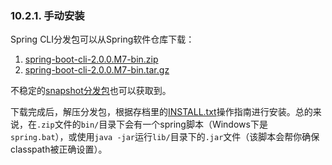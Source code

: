 ### 10.2.1. 手动安装

Spring CLI分发包可以从Spring软件仓库下载：

1. [spring-boot-cli-2.0.0.M7-bin.zip](http://repo.spring.io/snapshot/org/springframework/boot/spring-boot-cli/2.0.0.RELEASE/spring-boot-cli-2.0.0.M7-bin.zip)
2. [spring-boot-cli-2.0.0.M7-bin.tar.gz](http://repo.spring.io/snapshot/org/springframework/boot/spring-boot-cli/2.0.0.RELEASE/spring-boot-cli-2.0.0.M7-bin.tar.gz)

不稳定的[snapshot分发包](http://repo.spring.io/snapshot/org/springframework/boot/spring-boot-cli/)也可以获取到。

下载完成后，解压分发包，根据存档里的[INSTALL.txt](http://raw.github.com/spring-projects/spring-boot/master/spring-boot-cli/src/main/content/INSTALL.txt)操作指南进行安装。总的来说，在`.zip`文件的`bin/`目录下会有一个spring脚本（Windows下是`spring.bat`），或使用`java -jar`运行`lib/`目录下的`.jar`文件（该脚本会帮你确保classpath被正确设置）。
